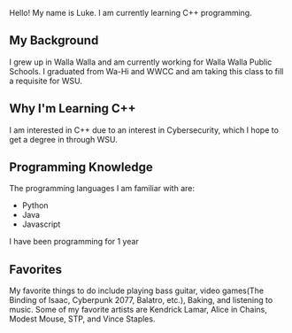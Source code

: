 Hello! My name is Luke. I am currently learning C++ programming.

## My Background

I grew up in Walla Walla and am currently working for Walla Walla Public Schools. I graduated from Wa-Hi and WWCC and am taking this class to fill a requisite for WSU.

## Why I'm Learning C++

I am interested in C++ due to an interest in Cybersecurity, which I hope to get a degree in through WSU.

## Programming Knowledge

The programming languages I am familiar with are:

- Python
- Java
- Javascript

I have been programming for 1 year

## Favorites

My favorite things to do include playing bass guitar, video games(The Binding of Isaac, Cyberpunk 2077, Balatro, etc.), Baking, and listening to music.
Some of my favorite artists are Kendrick Lamar, Alice in Chains, Modest Mouse, STP, and Vince Staples.
